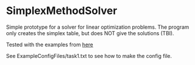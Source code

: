 # SimplexMethodSolver
Simple prototype for a solver for linear optimization problems.
The program only creates the simplex table, but does NOT give the solutions (TBI).

Tested with the examples from [here](https://drive.google.com/drive/folders/0B798UGUwaJJzRjd3dVhuYWd0WVE?fbclid=IwAR1XV-1FJ88e763UHRcUnFjaiwHlZCH1l23ZlKuNDRWA1yrJvL5cwKOz0m0&resourcekey=0-w3g230-jFSPqLtmAM521Ng)

See ExampleConfigFiles/task1.txt to see how to make the config file.
